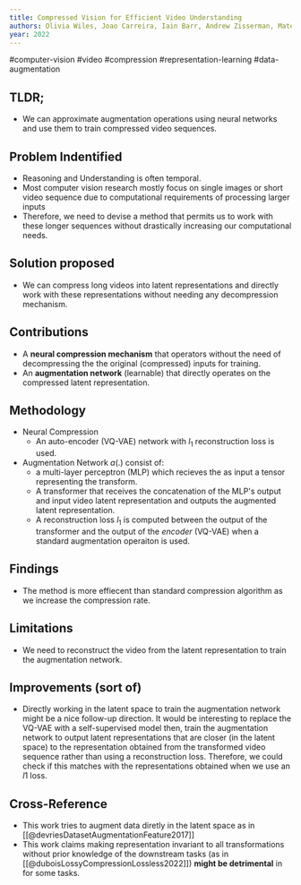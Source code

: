 ```yaml
---
title: Compressed Vision for Efficient Video Understanding
authors: Olivia Wiles, Joao Carreira, Iain Barr, Andrew Zisserman, Mateusz Malinowski
year: 2022
---
```


#computer-vision #video #compression #representation-learning #data-augmentation

## TLDR;
- We can approximate augmentation operations using neural networks and use them to train compressed video sequences.

## Problem Indentified
- Reasoning and Understanding is often temporal.
- Most computer vision research mostly focus on single images or short video sequence due to computational requirements of processing larger inputs
- Therefore, we need to devise a method that permits us to work with these longer sequences without drastically increasing our computational needs.

## Solution proposed 
- We can compress long videos into latent representations and directly work with these representations without needing any decompression mechanism.

## Contributions
- A **neural compression mechanism** that operators without the need of decompressing the the original (compressed) inputs for training.
- An **augmentation network** (learnable) that directly operates on the compressed latent representation.

## Methodology
- Neural Compression
	- An auto-encoder (VQ-VAE) network with $l_1$ reconstruction loss is used.
- Augmentation Network  $a(.)$ consist of:
	- a multi-layer  perceptron (MLP) which recieves the as input a tensor representing the transform.
	- A transformer that receives the concatenation of the MLP's output and input video latent representation and outputs the augmented latent representation.
	- A reconstruction loss $l_1$ is computed between the output of the transformer and the output of the *encoder* (VQ-VAE) when a standard augmentation operaiton is used.

## Findings
- The method is more effiecent than standard compression algorithm as we increase the compression rate.

## Limitations
- We need to reconstruct the video from the latent representation to train the augmentation network.

## Improvements (sort of)
- Directly working in the latent space  to train the augmentation network might be a nice follow-up direction. It would be interesting to replace the VQ-VAE with a self-supervised model then, train the augmentation network to output latent representations that are closer (in the latent space) to the representation obtained from the transformed video sequence rather than using  a reconstruction loss. Therefore, we could check if this matches with the representations obtained when we use an $l1$ loss. 

## Cross-Reference
- This work tries to augment data diretly in the latent space as in [[@devriesDatasetAugmentationFeature2017]]
- This work claims making representation invariant to all transformations without prior knowledge of the downstream tasks (as in [[@duboisLossyCompressionLossless2022]]) **might be detrimental** in for some tasks.
 
